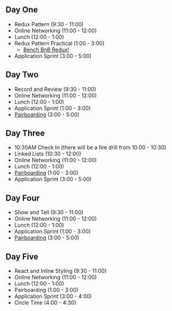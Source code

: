 ## Day One

* Redux Pattern (9:30 - 11:00)
* Online Networking (11:00 - 12:00)
* Lunch (12:00 - 1:00)
* Redux Pattern Practical (1:00 - 3:00)
  * [Bench BnB Redux!](https://github.com/appacademy/graduated-job_seeker-program/blob/master/projects/bench_bnb_redux)
* Application Sprint (3:00 - 5:00)

## Day Two

* Record and Review (9:30 - 11:00)
* Online Networking (11:00 - 12:00)
* Lunch (12:00 - 1:00)
* Application Sprint (1:00 - 3:00)
* [Pairboarding](https://github.com/appacademy/graduated-job_seeker-program/tree/master/pairboarding-problems) (3:00 - 5:00)

## Day Three

* 10:30AM Check In (there will be a fire drill from 10:00 - 10:30)
* Linked Lists (10:30 - 12:00)
* Online Networking (11:00 - 12:00)
* Lunch (12:00 - 1:00)
* [Pairboarding](https://github.com/appacademy/graduated-job_seeker-program/tree/master/pairboarding-problems) (1:00 - 3:00)
* Application Sprint (3:00 - 5:00)

## Day Four

* Show and Tell (9:30 - 11:00)
* Online Networking (11:00 - 12:00)
* Lunch (12:00 - 1:00)
* Application Sprint (1:00 - 3:00)
* [Pairboarding](https://github.com/appacademy/graduated-job_seeker-program/tree/master/pairboarding-problems) (3:00 - 5:00)

## Day Five

* React and Inline Styling (9:30 - 11:00)
* Online Networking (11:00 - 12:00)
* Lunch (12:00 - 1:00)
* Pairboarding (1:00 - 3:00)
* Application Sprint (3:00 - 4:00)
* Circle Time (4:00 - 4:30)
